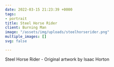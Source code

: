 ```yaml
---
date: 2022-03-15 21:23:39 +0000
tags:
- portrait
title: Steel Horse Rider
client: Burning Man
image: "/assets/img/uploads/steelhorserider.png"
multiple_images: []
svg: false

---
```

Steel Horse Rider - Original artwork by Isaac Horton
